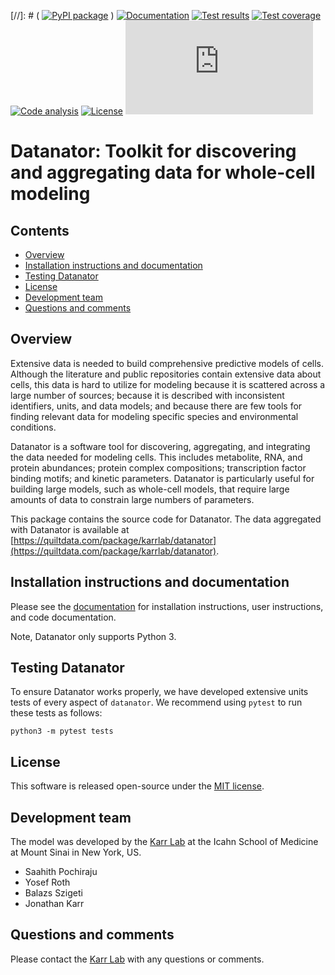 [//]: # ( [![PyPI package](https://img.shields.io/pypi/v/datanator.svg)](https://pypi.python.org/pypi/datanator) )
[![Documentation](https://readthedocs.org/projects/datanator/badge/?version=latest)](http://docs.karrlab.org/datanator)
[![Test results](https://circleci.com/gh/KarrLab/datanator.svg?style=shield)](https://circleci.com/gh/KarrLab/datanator)
[![Test coverage](https://coveralls.io/repos/github/KarrLab/datanator/badge.svg)](https://coveralls.io/github/KarrLab/datanator)
[![Code analysis](https://api.codeclimate.com/v1/badges/e9b796130e29aee4672f/maintainability)](https://codeclimate.com/github/KarrLab/datanator)
[![License](https://img.shields.io/github/license/KarrLab/datanator.svg)](LICENSE)
![Analytics](https://ga-beacon.appspot.com/UA-86759801-1/datanator/README.md?pixel)

# Datanator: Toolkit for discovering and aggregating data for whole-cell modeling

## Contents
* [Overview](#overview)
* [Installation instructions and documentation](#installation-instructions-and-documentation)
* [Testing Datanator](#testing-datanator)
* [License](#license)
* [Development team](#development-team)
* [Questions and comments](#questions-and-comments)

## Overview
Extensive data is needed to build comprehensive predictive models of cells. Although the literature and public repositories contain extensive data about cells, this data is hard to utilize for modeling because it is scattered across a large number of sources; because it is described with inconsistent identifiers, units, and data models; and because there are few tools for finding relevant data for modeling specific species and environmental conditions. 

Datanator is a software tool for discovering, aggregating, and integrating the data needed for modeling cells. This includes metabolite, RNA, and protein abundances; protein complex compositions; transcription factor binding motifs; and kinetic parameters. Datanator is particularly useful for building large models, such as whole-cell models, that require large amounts of data to constrain large numbers of parameters.

This package contains the source code for Datanator. The data aggregated with Datanator is available at [https://quiltdata.com/package/karrlab/datanator](https://quiltdata.com/package/karrlab/datanator).

## Installation instructions and documentation
Please see the [documentation](http://docs.karrlab.org/datanator) for installation instructions, user instructions, and code documentation. 

Note, Datanator only supports Python 3. 

## Testing Datanator
To ensure Datanator works properly, we have developed extensive units tests of every aspect of `datanator`. We recommend using `pytest` to run these tests as follows:

```
python3 -m pytest tests
```

## License
This software is released open-source under the [MIT license](LICENSE).

## Development team
The model was developed by the [Karr Lab](https://www.karrlab.org) at the Icahn School of Medicine at Mount Sinai in New York, US.

* Saahith Pochiraju
* Yosef Roth
* Balazs Szigeti
* Jonathan Karr

## Questions and comments
Please contact the [Karr Lab](https://www.karrlab.org) with any questions or comments.
